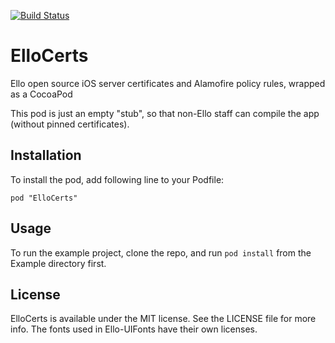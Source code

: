[![Build Status](https://travis-ci.org/ello/Ello-OSS-iOS-Certs.svg?branch=master)](https://travis-ci.org/ello/Ello-OSS-iOS-Certs)

# ElloCerts

Ello open source iOS server certificates and Alamofire policy rules, wrapped as a CocoaPod

This pod is just an empty "stub", so that non-Ello staff can compile the app (without pinned certificates).

## Installation

To install the pod, add following line to your Podfile:

    pod "ElloCerts"

## Usage

To run the example project, clone the repo, and run `pod install` from the Example directory first.

## License

ElloCerts is available under the MIT license. See the LICENSE file for more info.
The fonts used in Ello-UIFonts have their own licenses.
